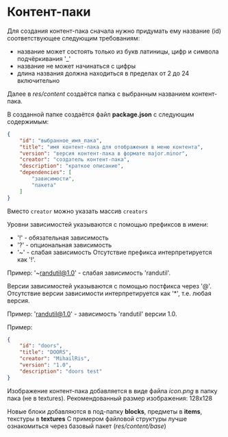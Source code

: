 # Контент-паки

Для создания контент-пака сначала нужно придумать ему название (id) соответствующее следующим требованиям:
- название может состоять только из букв латиницы, цифр и символа подчёркивания '\_'
- название не может начинаться с цифры
- длина названия должна находиться в пределах от 2 до 24 включительно

Далее в *res/content* создаётся папка с выбранным названием контент-пака.

В созданной папке создаётся файл **package.json** с следующим содержимым:
```json
{
    "id": "выбранное_имя_пака",
    "title": "имя контент-пака для отображения в меню контента",
    "version": "версия контент-пака в формате major.minor",
    "creator": "создатель контент-пака",
    "description": "краткое описание",
    "dependencies": [
        "зависимости",
        "пакета"
    ]
}
```

Вместо `creator` можно указать массив `creators`

Уровни зависимостей указываются с помощью префиксов в имени:
- '!' - обязательная зависимость
- '?' - опциональная зависимость
- '~' - слабая зависимость
Отсутствие префикса интерпретируется как '!'.

Пример: '~randutil@1.0' - слабая зависимость 'randutil'.

Версии зависимостей указываются с помощью постфикса через '@'.
Отсутствие версии зависимости интерпретируется как '*', т.е. любая версия.

Пример: 'randutil@1.0' - зависимость 'randutil' версии 1.0.

Пример:
```json
{
    "id": "doors",
    "title": "DOORS",
    "creator": "MihailRis",
    "version": "1.0",
    "description": "doors test"
}
```

Изображение контент-пака добавляется в виде файла *icon.png* в папку пака (не в textures). Рекомендованный размер изображения: 128x128

Новые блоки добавляются в под-папку **blocks**, предметы в **items**, текстуры в **textures**
С примером файловой структуры лучше ознакомиться через базовый пакет (*res/content/base*)

